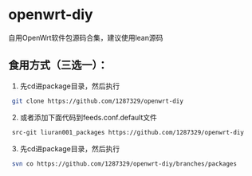 # openwrt-diy
自用OpenWrt软件包源码合集，建议使用lean源码

## 食用方式（三选一）：

1. 先cd进package目录，然后执行
```bash
 git clone https://github.com/1287329/openwrt-diy
```
2. 或者添加下面代码到feeds.conf.default文件
```bash
 src-git liuran001_packages https://github.com/1287329/openwrt-diy
```
3. 先cd进package目录，然后执行
```bash
 svn co https://github.com/1287329/openwrt-diy/branches/packages
```
